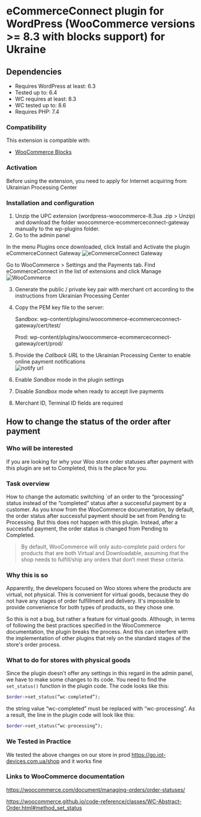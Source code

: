 # eCommerceConnect plugin for WordPress (WooCommerce versions >= 8.3 with blocks support) for Ukraine

## Dependencies
- Requires WordPress at least: 6.3
- Tested up to: 6.4
- WC requires at least: 8.3
- WC tested up to: 8.6
- Requires PHP: 7.4

### Compatibility
This extension is compatible with:
- [WooCommerce Blocks](https://woo.com/document/cart-checkout-blocks-status/)

### Activation
Before using the extension, you need to apply for Internet acquiring from Ukrainian Processing Center

### Installation and configuration
1. Unzip the UPC extension (wordpress-woocommerce-8.3ua .zip > Unzip) and download the folder woocommerce-ecommerceconnect-gateway manually to the wp-plugins folder.
2. Go to the admin panel

In the menu Plugins once downloaded, click Install and Activate the plugin eCommerceConnect Gateway
![eCommerceConnect Gateway](image-1.png)

Go to WooCommerce > Settings and the Payments tab. Find eCommerceConnect in the list of extensions and click Manage
![WooCommerce](image-2.png)

3. Generate the public / private key pair with merchant crt according to the instructions from Ukrainian Processing Center
4. Copy the PEM key file to the server:

   Sandbox: wp-content/plugins/woocommerce-ecommerceconnect-gateway/cert/test/
   
   Prod: wp-content/plugins/woocommerce-ecommerceconnect-gateway/cert/prod/
   
5. Provide the *Callback URL* to the Ukrainian Processing Center to enable online payment notifications   
![notify url](image.png)

7. Enable *Sandbox* mode in the plugin settings
8. Disable *Sandbox* mode when ready to accept live payments
9. Merchant ID, Terminal ID fields are required

## How to change the status of the order after payment

### Who will be interested
If you are looking for why your Woo store order statuses after payment with this plugin are set to Completed, this is the place for you.

### Task overview
How to change the automatic switching `of an order to the “processing” status instead of the “completed” status after a successful payment by a customer.
As you know from the WooCommerce documentation, by default, the order status after successful payment should be set from Pending to Processing. But this does not happen with this plugin. Instead, after a successful payment, the order status is changed from Pending to Completed.

>By default, WooCommerce will only auto-complete paid orders for products that are both Virtual and Downloadable, assuming that the shop needs to fulfill/ship any orders that don’t meet these criteria.

### Why this is so
Apparently, the developers focused on Woo stores where the products are virtual, not physical. This is convenient for virtual goods, because they do not have any stages of order fulfillment and delivery. It's impossible to provide convenience for both types of products, so they chose one.

So this is not a bug, but rather a feature for virtual goods. Although, in terms of following the best practices specified in the WooCommerce documentation, the plugin breaks the process. And this can interfere with the implementation of other plugins that rely on the standard stages of the store's order process.

### What to do for stores with physical goods
Since the plugin doesn't offer any settings in this regard in the admin panel, we have to make some changes to its code.
You need to find the `set_status()` function in the plugin code. The code looks like this:

```php
$order->set_status(“wc-completed”);
```

the string value “wc-completed” must be replaced with “wc-processing”.
As a result, the line in the plugin code will look like this:				
```php
$order->set_status(“wc-processing”);
```

### We Tested in Practice
We tested the above changes on our store in prod 
https://go.iot-devices.com.ua/shop
and it works fine

### Links to WooCommerce documentation
https://woocommerce.com/document/managing-orders/order-statuses/

https://woocommerce.github.io/code-reference/classes/WC-Abstract-Order.html#method_set_status
